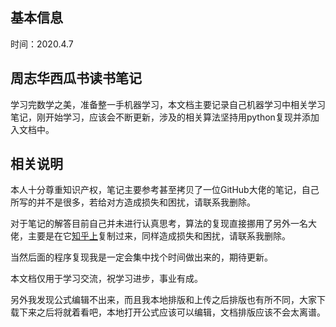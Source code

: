 ## 基本信息
时间：2020.4.7
## 周志华西瓜书读书笔记
学习完数学之美，准备整一手机器学习，本文档主要记录自己机器学习中相关学习笔记，刚开始学习，应该会不断更新，涉及的相关算法坚持用python复现并添加入文档中。

## 相关说明
本人十分尊重知识产权，笔记主要参考甚至拷贝了一位GitHub大佬的笔记，自己所写的并不是很多，若给对方造成损失和困扰，请联系我删除。

对于笔记的解答目前自己并未进行认真思考，算法的复现直接挪用了另外一名大佬，主要是在它[知乎上](https://zhuanlan.zhihu.com/c_1013850291887845376)复制过来，同样造成损失和困扰，请联系我删除。

当然后面的程序复现我是一定会集中找个时间做出来的，期待更新。

本文档仅用于学习交流，祝学习进步，事业有成。

另外我发现公式编辑不出来，而且我本地排版和上传之后排版也有所不同，大家下载下来之后将就着看吧，本地打开公式应该可以编辑，文档排版应该不会太离谱。
